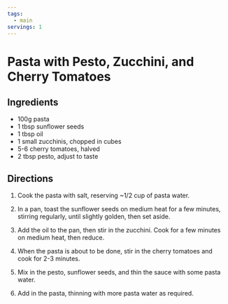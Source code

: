 ```yaml
---
tags:
  - main
servings: 1
---
```


# Pasta with Pesto, Zucchini, and Cherry Tomatoes

## Ingredients

- 100g pasta
- 1 tbsp sunflower seeds
- 1 tbsp oil
- 1 small zucchinis, chopped in cubes
- 5-6 cherry tomatoes, halved
- 2 tbsp pesto, adjust to taste

## Directions

1. Cook the pasta with salt, reserving ~1/2 cup of pasta water.

2. In a pan, toast the sunflower seeds on medium heat for a few minutes, stirring regularly, until slightly golden, then set aside.

3. Add the oil to the pan, then stir in the zucchini.  Cook for a few minutes on medium heat, then reduce.

4. When the pasta is about to be done, stir in the cherry tomatoes and cook for 2-3 minutes.

5. Mix in the pesto, sunflower seeds, and thin the sauce with some pasta water.

6. Add in the pasta, thinning with more pasta water as required.
